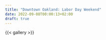 ```yaml
---
title: "Downtown Oakland: Labor Day Weekend"
date: 2022-09-08T00:00:13+02:00
draft: true
---
```


{{< gallery >}} 